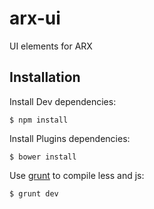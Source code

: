 # arx-ui

UI elements for ARX




## Installation

Install Dev dependencies:

    $ npm install

Install Plugins dependencies:

    $ bower install

Use [grunt](http://gruntjs.com/ "Grunt") to compile less and js:

    $ grunt dev
